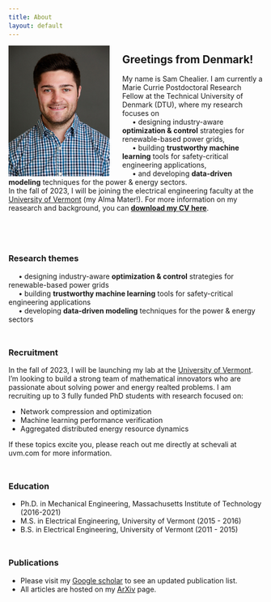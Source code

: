 ```yaml
---
title: About
layout: default
---
```


<img src="/photos/headshot_IEEE.jpg" width="200" align="left" style="margin: 0px 25px 0px 0px">

## **Greetings from Denmark!**
My name is Sam Chealier. I am currently a Marie Currie Postdoctoral Research Fellow at the Technical University of Denmark (DTU), where my research focuses on<br/>
&nbsp;&nbsp;&nbsp;&nbsp; • designing industry-aware **optimization & control** strategies for renewable-based power grids,<br/>
&nbsp;&nbsp;&nbsp;&nbsp; • building **trustworthy machine learning** tools for safety-critical engineering applications,<br/>
&nbsp;&nbsp;&nbsp;&nbsp; • and developing **data-driven modeling** techniques for the power & energy sectors.<br/>
In the fall of 2023, I will be joining the electrical engineering faculty at the [University of Vermont](https://www.uvm.edu/cems/ebe) (my Alma Mater!). For more information on my reasearch and background, you can [**download my CV here**](https://samchevalier.github.io/docs/Chevalier_CV.pdf).<br/><br/><br/>

<hr style="height:10px; visibility:hidden;" />

### **Research themes**
&nbsp;&nbsp;&nbsp;&nbsp; • designing industry-aware **optimization & control** strategies for renewable-based power grids<br/>
&nbsp;&nbsp;&nbsp;&nbsp; • building **trustworthy machine learning** tools for safety-critical engineering applications<br/>
&nbsp;&nbsp;&nbsp;&nbsp; • developing **data-driven modeling** techniques for the power & energy sectors<br/>

<hr style="height:10px; visibility:hidden;" />

### **Recruitment**
In the fall of 2023, I will be launching my lab at the [University of Vermont](https://www.uvm.edu/cems/ebe). I’m looking to build a strong team of mathematical innovators who are passionate about solving power and energy realted problems. I am recruiting up to 3 fully funded PhD students with research focused on:

- Network compression and optimization
- Machine learning performance verification 
- Aggregated distributed energy resource dynamics 

 If these topics excite you, please reach out me directly at schevali at uvm.com for more information.
 
<hr style="height:10px; visibility:hidden;" />

### **Education**
- Ph.D. in Mechanical Engineering, Massachusetts Institute of Technology (2016-2021)
- M.S. in Electrical Engineering, University of Vermont (2015 - 2016)
- B.S. in Electrical Engineering, University of Vermont (2011 - 2015)

<hr style="height:10px; visibility:hidden;" />

### **Publications**
- Please visit my [Google scholar](https://scholar.google.com/citations?user=DIPw37cAAAAJ) to see an updated publication list. 
- All articles are hosted on my [ArXiv](http://arxiv.org/a/chevalier_s_1) page.


